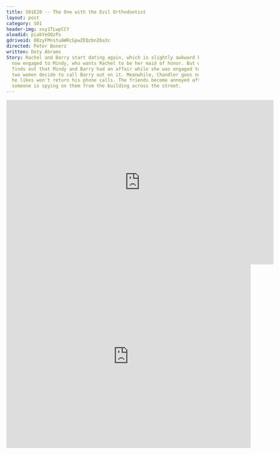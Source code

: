 ```yaml
---
title: S01E20 -- The One with the Evil Orthodontist
layout: post
category: S01
header-img: xxy1TLwpCCY
oloadid: piabYeOQzPs
gdriveid: 0BzyFMnstuAWRcGpwZEQzbnZ6a3c
directed: Peter Bonerz
written: Doty Abrams
Story: Rachel and Barry start dating again, which is slightly awkward because he's
  now engaged to Mindy, who wants Rachel to be her maid of honor. But when Rachel
  finds out that Mindy and Barry had an affair while she was engaged to Barry, the
  two women decide to call Barry out on it. Meanwhile, Chandler goes nuts when a woman
  he likes won't return his phone calls. The friends become annoyed after they discover
  someone is spying on them from the building across the street.
---
```


<!--more--> 
<iframe src='https://openload.co/embed/piabYeOQzPs/' width='700' height='430' frameborder='0' scrolling='no' allowfullscreen='allowfullscreen'></iframe> 
<iframe src='https://drive.google.com/file/d/0BzyFMnstuAWRcGpwZEQzbnZ6a3c/preview' width='640' height='480' frameborder='0' scrolling='no' allowfullscreen='allowfullscreen'></iframe> 